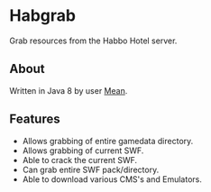 # Habgrab
Grab resources from the Habbo Hotel server.

## About
Written in Java 8 by user <a href="#">Mean</a>. 

## Features
* Allows grabbing of entire gamedata directory.
* Allows grabbing of current SWF.
* Able to crack the current SWF.
* Can grab entire SWF pack/directory.
* Able to download various CMS's and Emulators.
